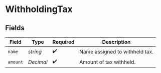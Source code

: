 # WithholdingTax


## Fields

| Field                          | Type                           | Required                       | Description                    |
| ------------------------------ | ------------------------------ | ------------------------------ | ------------------------------ |
| `name`                         | *string*                       | :heavy_check_mark:             | Name assigned to withheld tax. |
| `amount`                       | *Decimal*                      | :heavy_check_mark:             | Amount of tax withheld.        |